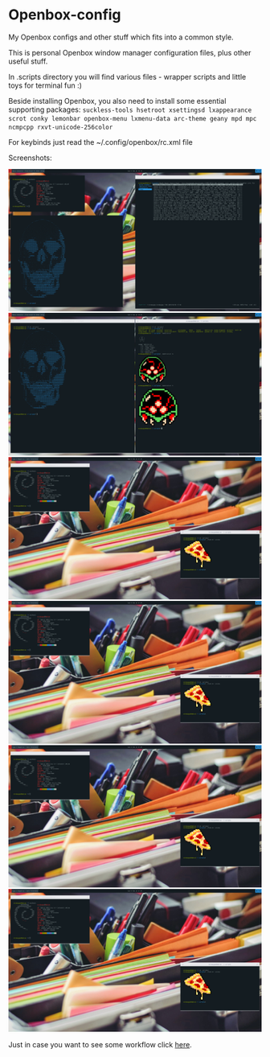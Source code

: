 # Openbox-config
My Openbox configs and other stuff which fits into a common style.

This is personal Openbox window manager configuration files, plus other useful stuff.

In .scripts directory you will find various files - wrapper scripts and little toys for terminal fun :)

Beside installing Openbox, you also need to install some essential supporting packages: `suckless-tools hsetroot xsettingsd lxappearance scrot conky lemonbar openbox-menu lxmenu-data arc-theme geany mpd mpc ncmpcpp rxvt-unicode-256color`

For keybinds just read the ~/.config/openbox/rc.xml file

Screenshots:

![Screenshot](screen.png?raw=true "Clear")
![Screenshot](screen_1.png?raw=true "Rofi")
![Screenshot](screen_2.png?raw=true "Rofi")
![Screenshot](screen_2.png?raw=true "Rofi")
![Screenshot](screen_2.png?raw=true "Rofi")
![Screenshot](screen_2.png?raw=true "Rofi")

Just in case you want to see some workflow click [here](https://youtu.be/v4hRmKUWHu8).
